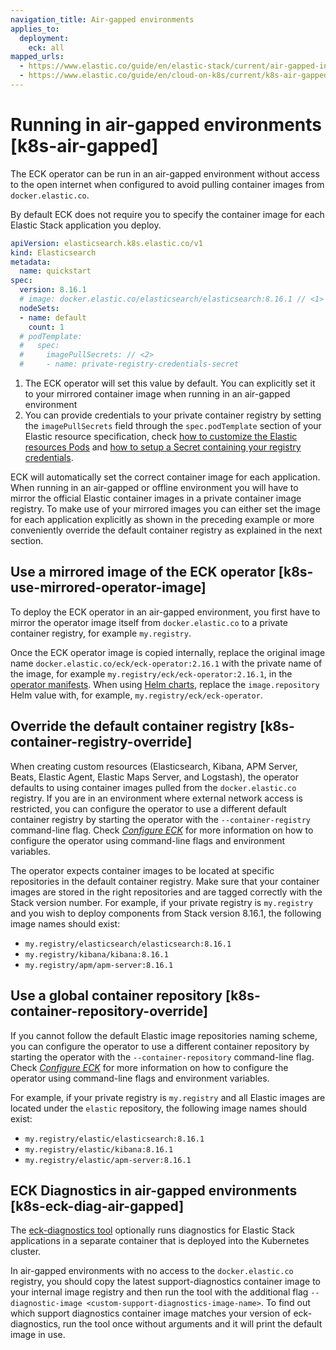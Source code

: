 ```yaml
---
navigation_title: Air-gapped environments
applies_to:
  deployment:
    eck: all
mapped_urls:
  - https://www.elastic.co/guide/en/elastic-stack/current/air-gapped-install.html
  - https://www.elastic.co/guide/en/cloud-on-k8s/current/k8s-air-gapped.html
---
```


# Running in air-gapped environments [k8s-air-gapped]

The ECK operator can be run in an air-gapped environment without access to the open internet when configured to avoid pulling container images from `docker.elastic.co`.

By default ECK does not require you to specify the container image for each Elastic Stack application you deploy.

```yaml
apiVersion: elasticsearch.k8s.elastic.co/v1
kind: Elasticsearch
metadata:
  name: quickstart
spec:
  version: 8.16.1
  # image: docker.elastic.co/elasticsearch/elasticsearch:8.16.1 // <1>
  nodeSets:
  - name: default
    count: 1
  # podTemplate:
  #   spec:
  #     imagePullSecrets: // <2>
  #     - name: private-registry-credentials-secret
```

1. The ECK operator will set this value by default. You can explicitly set it to your mirrored container image when running in an air-gapped environment
2. You can provide credentials to your private container registry by setting the `imagePullSecrets` field through the `spec.podTemplate` section of your Elastic resource specification, check [how to customize the Elastic resources Pods](../../../deploy-manage/deploy/cloud-on-k8s/customize-pods.md) and [how to setup a Secret containing your registry credentials](https://kubernetes.io/docs/tasks/configure-pod-container/pull-image-private-registry/).


ECK will automatically set the correct container image for each application. When running in an air-gapped or offline environment you will have to mirror the official Elastic container images in a private container image registry. To make use of your mirrored images you can either set the image for each application explicitly as shown in the preceding example or more conveniently override the default container registry as explained in the next section.


## Use a mirrored image of the ECK operator [k8s-use-mirrored-operator-image]

To deploy the ECK operator in an air-gapped environment, you first have to mirror the operator image itself from `docker.elastic.co` to a private container registry, for example `my.registry`.

Once the ECK operator image is copied internally, replace the original image name `docker.elastic.co/eck/eck-operator:2.16.1` with the private name of the image, for example `my.registry/eck/eck-operator:2.16.1`, in the [operator manifests](../../../deploy-manage/deploy/cloud-on-k8s/install-using-yaml-manifest-quickstart.md). When using [Helm charts](../../../deploy-manage/deploy/cloud-on-k8s/install-using-helm-chart.md), replace the `image.repository` Helm value with, for example, `my.registry/eck/eck-operator`.


## Override the default container registry [k8s-container-registry-override]

When creating custom resources (Elasticsearch, Kibana, APM Server, Beats, Elastic Agent, Elastic Maps Server, and Logstash), the operator defaults to using container images pulled from the `docker.elastic.co` registry. If you are in an environment where external network access is restricted, you can configure the operator to use a different default container registry by starting the operator with the `--container-registry` command-line flag. Check [*Configure ECK*](../../../deploy-manage/deploy/cloud-on-k8s/configure-eck.md) for more information on how to configure the operator using command-line flags and environment variables.

The operator expects container images to be located at specific repositories in the default container registry. Make sure that your container images are stored in the right repositories and are tagged correctly with the Stack version number. For example, if your private registry is `my.registry` and you wish to deploy components from Stack version 8.16.1, the following image names should exist:

* `my.registry/elasticsearch/elasticsearch:8.16.1`
* `my.registry/kibana/kibana:8.16.1`
* `my.registry/apm/apm-server:8.16.1`


## Use a global container repository [k8s-container-repository-override]

If you cannot follow the default Elastic image repositories naming scheme, you can configure the operator to use a different container repository by starting the operator with the `--container-repository` command-line flag. Check [*Configure ECK*](../../../deploy-manage/deploy/cloud-on-k8s/configure-eck.md) for more information on how to configure the operator using command-line flags and environment variables.

For example, if your private registry is `my.registry` and all Elastic images are located under the `elastic` repository, the following image names should exist:

* `my.registry/elastic/elasticsearch:8.16.1`
* `my.registry/elastic/kibana:8.16.1`
* `my.registry/elastic/apm-server:8.16.1`


## ECK Diagnostics in air-gapped environments [k8s-eck-diag-air-gapped]

The [eck-diagnostics tool](../../../troubleshoot/deployments/cloud-on-k8s/run-eck-diagnostics.md) optionally runs diagnostics for Elastic Stack applications in a separate container that is deployed into the Kubernetes cluster.

In air-gapped environments with no access to the `docker.elastic.co` registry, you should copy the latest support-diagnostics container image to your internal image registry and then run the tool with the additional flag `--diagnostic-image <custom-support-diagnostics-image-name>`. To find out which support diagnostics container image matches your version of eck-diagnostics, run the tool once without arguments and it will print the default image in use.
